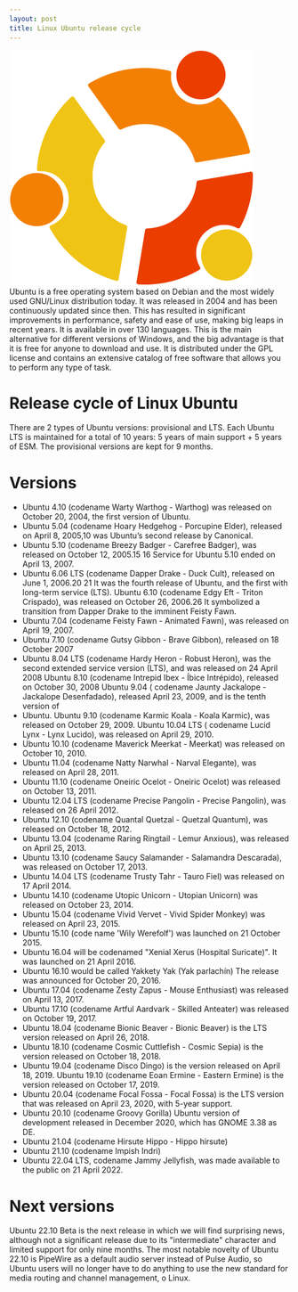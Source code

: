 ```yaml
---
layout: post
title: Linux Ubuntu release cycle
---
```

<div class="row">
    <div class="col-sm-2">
        <img src="/images/linux-ubuntu.png" alt="Linux Ubuntu logo"/>
    </div>
    <div class="col-sm-10">
        Ubuntu is a free operating system based on Debian and the most widely used GNU/Linux distribution today. It was released in 2004 and has been continuously updated since then. This has resulted in significant improvements in performance, safety and ease of use, making big leaps in recent years. It is available in over 130 languages. This is the main alternative for different versions of Windows, and the big advantage is that it is free for anyone to download and use. It is distributed under the GPL license and contains an extensive catalog of free software that allows you to perform any type of task.
    </div>
</div>

<meta property="og:title" content="Ubuntu Release Cycle" />
<meta property="og:description" content="Ubuntu follows a regular release cycle, offering both Long-Term Support (LTS) and interim releases. LTS versions receive five years of standard support, followed by five years of Extended Security Maintenance (ESM), totaling ten years of support. Interim releases are supported for nine months." />
<meta property="og:type" content="article" />
<meta property="og:url" content="https://blog.released.info/2021/10/01/Linux-ubuntu.html" />
<meta property="og:image" content="https://blog.released.info/images/linux-ubuntu.png" />
<meta property="article:author" content="Released.info Blog Team" />
<meta property="article:published_time" content="2021-10-01" />


# Release cycle of Linux Ubuntu

There are 2 types of Ubuntu versions: provisional and LTS. Each Ubuntu LTS is maintained for a total of 10 years: 5
years of main support + 5 years of ESM. The provisional versions are kept for 9 months.

# Versions

* Ubuntu 4.10 (codename Warty Warthog - Warthog) was released on October 20, 2004, the first version of Ubuntu.
* Ubuntu 5.04 (codename Hoary Hedgehog - Porcupine Elder), released on April 8, 2005,10 was Ubuntu’s second release by
  Canonical.
* Ubuntu 5.10 (codename Breezy Badger - Carefree Badger), was released on October 12, 2005.15 16 Service for Ubuntu 5.10
  ended on April 13, 2007.
* Ubuntu 6.06 LTS (codename Dapper Drake - Duck Cult), released on June 1, 2006.20 21 It was the fourth release of
  Ubuntu, and the first with long-term service (LTS). Ubuntu 6.10 (codename Edgy Eft - Triton Crispado), was released on
  October 26, 2006.26 It symbolized a transition from Dapper Drake to the imminent Feisty Fawn.
* Ubuntu 7.04 (codename Feisty Fawn - Animated Fawn), was released on April 19, 2007.
* Ubuntu 7.10 (codename Gutsy Gibbon - Brave Gibbon), released on 18 October 2007
* Ubuntu 8.04 LTS (codename Hardy Heron - Robust Heron), was the second extended service version (LTS), and was released
  on 24 April 2008 Ubuntu 8.10 (codename Intrepid Ibex - Íbice Intrépido), released on October 30, 2008 Ubuntu 9.04 (
  codename Jaunty Jackalope - Jackalope Desenfadado), released April 23, 2009, and is the tenth version of
* Ubuntu. Ubuntu 9.10 (codename Karmic Koala - Koala Karmic), was released on October 29, 2009. Ubuntu 10.04 LTS (
  codename Lucid Lynx - Lynx Lucido), was released on April 29, 2010.
* Ubuntu 10.10 (codename Maverick Meerkat - Meerkat) was released on October 10, 2010.
* Ubuntu 11.04 (codename Natty Narwhal - Narval Elegante), was released on April 28, 2011.
* Ubuntu 11.10 (codename Oneiric Ocelot - Oneiric Ocelot) was released on October 13, 2011.
* Ubuntu 12.04 LTS (codename Precise Pangolin - Precise Pangolin), was released on 26 April 2012.
* Ubuntu 12.10 (codename Quantal Quetzal - Quetzal Quantum), was released on October 18, 2012.
* Ubuntu 13.04 (codename Raring Ringtail - Lemur Anxious), was released on April 25, 2013.
* Ubuntu 13.10 (codename Saucy Salamander - Salamandra Descarada), was released on October 17, 2013.
* Ubuntu 14.04 LTS (codename Trusty Tahr - Tauro Fiel) was released on 17 April 2014.
* Ubuntu 14.10 (codename Utopic Unicorn - Utopian Unicorn) was released on October 23, 2014.
* Ubuntu 15.04 (codename Vivid Vervet - Vivid Spider Monkey) was released on April 23, 2015.
* Ubuntu 15.10 (code name 'Wily Werefolf') was launched on 21 October 2015.
* Ubuntu 16.04 will be codenamed "Xenial Xerus (Hospital Suricate)". It was launched on 21 April 2016.
* Ubuntu 16.10 would be called Yakkety Yak (Yak parlachín) The release was announced for October 20, 2016.
* Ubuntu 17.04 (codename Zesty Zapus - Mouse Enthusiast) was released on April 13, 2017.
* Ubuntu 17.10 (codename Artful Aardvark - Skilled Anteater) was released on October 19, 2017.
* Ubuntu 18.04 (codename Bionic Beaver - Bionic Beaver) is the LTS version released on April 26, 2018.
* Ubuntu 18.10 (codename Cosmic Cuttlefish - Cosmic Sepia) is the version released on October 18, 2018.
* Ubuntu 19.04 (codename Disco Dingo) is the version released on April 18, 2019. Ubuntu 19.10 (codename Eoan Ermine -
  Eastern Ermine) is the version released on October 17, 2019.
* Ubuntu 20.04 (codename Focal Fossa - Focal Fossa) is the LTS version that was released on April 23, 2020, with 5-year
  support.
* Ubuntu 20.10 (codename Groovy Gorilla) Ubuntu version of development released in December 2020, which has GNOME 3.38
  as DE.
* Ubuntu 21.04 (codename Hirsute Hippo - Hippo hirsute)
* Ubuntu 21.10 (codename Impish Indri)
* Ubuntu 22.04 LTS, codename Jammy Jellyfish, was made available to the public on 21 April 2022.

# Next versions

Ubuntu 22.10 Beta is the next release in which we will find surprising news, although not a significant release due to
its "intermediate" character and limited support for only nine months. The most notable novelty of Ubuntu 22.10 is
PipeWire as a default audio server instead of Pulse Audio, so Ubuntu users will no longer have to do anything to use the
new standard for media routing and channel management, o Linux.
